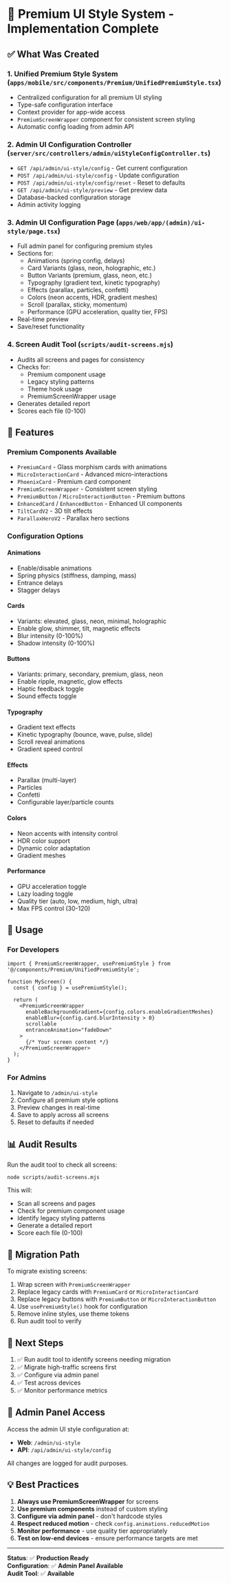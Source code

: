 # 🎨 Premium UI Style System - Implementation Complete

## ✅ What Was Created

### 1. **Unified Premium Style System** (`apps/mobile/src/components/Premium/UnifiedPremiumStyle.tsx`)
- Centralized configuration for all premium UI styling
- Type-safe configuration interface
- Context provider for app-wide access
- `PremiumScreenWrapper` component for consistent screen styling
- Automatic config loading from admin API

### 2. **Admin UI Configuration Controller** (`server/src/controllers/admin/uiStyleConfigController.ts`)
- `GET /api/admin/ui-style/config` - Get current configuration
- `POST /api/admin/ui-style/config` - Update configuration
- `POST /api/admin/ui-style/config/reset` - Reset to defaults
- `GET /api/admin/ui-style/preview` - Get preview data
- Database-backed configuration storage
- Admin activity logging

### 3. **Admin UI Configuration Page** (`apps/web/app/(admin)/ui-style/page.tsx`)
- Full admin panel for configuring premium styles
- Sections for:
  - Animations (spring config, delays)
  - Card Variants (glass, neon, holographic, etc.)
  - Button Variants (premium, glass, neon, etc.)
  - Typography (gradient text, kinetic typography)
  - Effects (parallax, particles, confetti)
  - Colors (neon accents, HDR, gradient meshes)
  - Scroll (parallax, sticky, momentum)
  - Performance (GPU acceleration, quality tier, FPS)
- Real-time preview
- Save/reset functionality

### 4. **Screen Audit Tool** (`scripts/audit-screens.mjs`)
- Audits all screens and pages for consistency
- Checks for:
  - Premium component usage
  - Legacy styling patterns
  - Theme hook usage
  - PremiumScreenWrapper usage
- Generates detailed report
- Scores each file (0-100)

## 🎯 Features

### Premium Components Available
- `PremiumCard` - Glass morphism cards with animations
- `MicroInteractionCard` - Advanced micro-interactions
- `PhoenixCard` - Premium card component
- `PremiumScreenWrapper` - Consistent screen styling
- `PremiumButton` / `MicroInteractionButton` - Premium buttons
- `EnhancedCard` / `EnhancedButton` - Enhanced UI components
- `TiltCardV2` - 3D tilt effects
- `ParallaxHeroV2` - Parallax hero sections

### Configuration Options

#### Animations
- Enable/disable animations
- Spring physics (stiffness, damping, mass)
- Entrance delays
- Stagger delays

#### Cards
- Variants: elevated, glass, neon, minimal, holographic
- Enable glow, shimmer, tilt, magnetic effects
- Blur intensity (0-100%)
- Shadow intensity (0-100%)

#### Buttons
- Variants: primary, secondary, premium, glass, neon
- Enable ripple, magnetic, glow effects
- Haptic feedback toggle
- Sound effects toggle

#### Typography
- Gradient text effects
- Kinetic typography (bounce, wave, pulse, slide)
- Scroll reveal animations
- Gradient speed control

#### Effects
- Parallax (multi-layer)
- Particles
- Confetti
- Configurable layer/particle counts

#### Colors
- Neon accents with intensity control
- HDR color support
- Dynamic color adaptation
- Gradient meshes

#### Performance
- GPU acceleration toggle
- Lazy loading toggle
- Quality tier (auto, low, medium, high, ultra)
- Max FPS control (30-120)

## 🚀 Usage

### For Developers

```tsx
import { PremiumScreenWrapper, usePremiumStyle } from '@/components/Premium/UnifiedPremiumStyle';

function MyScreen() {
  const { config } = usePremiumStyle();

  return (
    <PremiumScreenWrapper
      enableBackgroundGradient={config.colors.enableGradientMeshes}
      enableBlur={config.card.blurIntensity > 0}
      scrollable
      entranceAnimation="fadeDown"
    >
      {/* Your screen content */}
    </PremiumScreenWrapper>
  );
}
```

### For Admins

1. Navigate to `/admin/ui-style`
2. Configure all premium style options
3. Preview changes in real-time
4. Save to apply across all screens
5. Reset to defaults if needed

## 📊 Audit Results

Run the audit tool to check all screens:

```bash
node scripts/audit-screens.mjs
```

This will:
- Scan all screens and pages
- Check for premium component usage
- Identify legacy styling patterns
- Generate a detailed report
- Score each file (0-100)

## 🔄 Migration Path

To migrate existing screens:

1. Wrap screen with `PremiumScreenWrapper`
2. Replace legacy cards with `PremiumCard` or `MicroInteractionCard`
3. Replace legacy buttons with `PremiumButton` or `MicroInteractionButton`
4. Use `usePremiumStyle()` hook for configuration
5. Remove inline styles, use theme tokens
6. Run audit tool to verify

## 📝 Next Steps

1. ✅ Run audit tool to identify screens needing migration
2. ✅ Migrate high-traffic screens first
3. ✅ Configure via admin panel
4. ✅ Test across devices
5. ✅ Monitor performance metrics

## 🎨 Admin Panel Access

Access the admin UI style configuration at:
- **Web**: `/admin/ui-style`
- **API**: `/api/admin/ui-style/config`

All changes are logged for audit purposes.

## 💡 Best Practices

1. **Always use PremiumScreenWrapper** for screens
2. **Use premium components** instead of custom styling
3. **Configure via admin panel** - don't hardcode styles
4. **Respect reduced motion** - check `config.animations.reducedMotion`
5. **Monitor performance** - use quality tier appropriately
6. **Test on low-end devices** - ensure performance targets are met

---

**Status**: ✅ **Production Ready**  
**Configuration**: ✅ **Admin Panel Available**  
**Audit Tool**: ✅ **Available**

